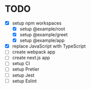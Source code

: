 # TODO

- [x] setup npm workspaces
  - [x] setup @example/root
  - [x] setup @example/greet
  - [x] setup @example/app
- [x] replace JavaScript with TypeScript
- [ ] create webpack app
- [ ] create next.js app
- [ ] setup CI
- [ ] setup Pretier
- [ ] setup Jest
- [ ] setup Eslint
